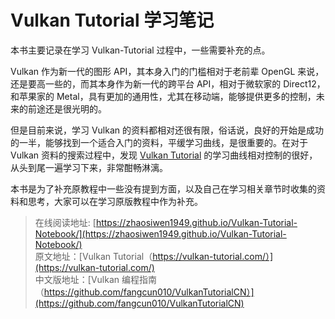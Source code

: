 # Vulkan Tutorial 学习笔记

本书主要记录在学习 Vulkan-Tutorial 过程中，一些需要补充的点。

Vulkan 作为新一代的图形 API，其本身入门的门槛相对于老前辈 OpenGL 来说，还是要高一些的，而其本身作为新一代的跨平台 API，相对于微软家的 Direct12，和苹果家的 Metal，具有更加的通用性，尤其在移动端，能够提供更多的控制，未来的前途还是很光明的。

但是目前来说，学习 Vulkan 的资料都相对还很有限，俗话说，良好的开始是成功的一半，能够找到一个适合入门的资料，平缓学习曲线，是很重要的。在对于 Vulkan 资料的搜索过程中，发现 [Vulkan Tutorial](https://vulkan-tutorial.com/) 的学习曲线相对控制的很好，从头到尾一遍学习下来，非常酣畅淋漓。

本书是为了补充原教程中一些没有提到方面，以及自己在学习相关章节时收集的资料和思考，大家可以在学习原版教程中作为补充。

> 在线阅读地址: [https://zhaosiwen1949.github.io/Vulkan-Tutorial-Notebook/](https://zhaosiwen1949.github.io/Vulkan-Tutorial-Notebook/)  
> 原文地址：[Vulkan Tutorial（https://vulkan-tutorial.com/）](https://vulkan-tutorial.com/)  
> 中文版地址：[Vulkan 编程指南（https://github.com/fangcun010/VulkanTutorialCN）](https://github.com/fangcun010/VulkanTutorialCN)

